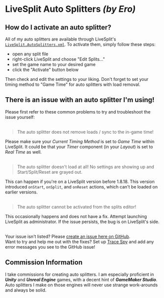 # LiveSplit Auto Splitters *(by Ero)*
## How do I activate an auto splitter? <a id="activate"/>

All of my auto splitters are available through LiveSplit's [`LiveSplit.AutoSplitters.xml`](https://github.com/LiveSplit/LiveSplit.AutoSplitters/blob/master/LiveSplit.AutoSplitters.xml).
To activate them, simply follow these steps:
* open any split file
* right-click LiveSplit and choose "Edit Splits..."
* set the game name to your desired game
* click the "Activate" button below

Then check and edit the settings to your liking.
Don't forget to set your timing method to "Game Time" for auto splitters with load removal.

## There is an issue with an auto splitter I'm using! <a id="issues"/>
Please first refer to these common problems to try and troubleshoot the issue yourself:  
<br/>

> The auto splitter does not remove loads / sync to the in-game time!

Please make sure your *Current Timing Method* is set to *Game Time* within LiveSplit. It could be that your *Timer* component (in your *Layout*) is set to *Real Time* as well.  
<br/>

> The auto splitter doesn't load at all! No settings are showing up and Start/Split/Reset are grayed out.

This can happen if you're on a LiveSplit version before 1.8.18. This version introduced `onStart`, `onSplit`, and `onReset` actions, which can't be loaded on earlier versions.  
<br/>

> The auto splitter cannot be activated from the splits editor!

This occasionally happens and does not have a fix. Attempt launching LiveSplit as administrator. If the issue persists, the bug is on LiveSplit's side.  
<br/>

Your issue isn't listed? Please [create an issue here on GitHub](https://github.com/just-ero/asl/issues/new/choose).  
Want to try and help me out with the fixes? Set up [Trace Spy](https://gist.github.com/just-ero/1e3b784fa63059f04f8dd2810dfa8f13) and add any error messages you see to the GitHub issue!

## Commission Information <a id="commissions"/>
I take commissions for creating auto splitters. I am especially proficient in ***Unity*** and ***Unreal Engine*** games, with a decent hint of ***GameMaker Studio***. Auto splitters I make on those engines will never use strange work-arounds and always be solid.

